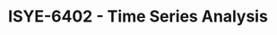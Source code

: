 ---
layout: course
title: ISYE-6402 - Time Series Analysis
aliases: TSA
course_id: ISYE-6402
permalink: /ISYE-6402/
avg_difficulty: 4.28
avg_rating: 1.82
avg_workload: 15.36
course_number: 6402
---
